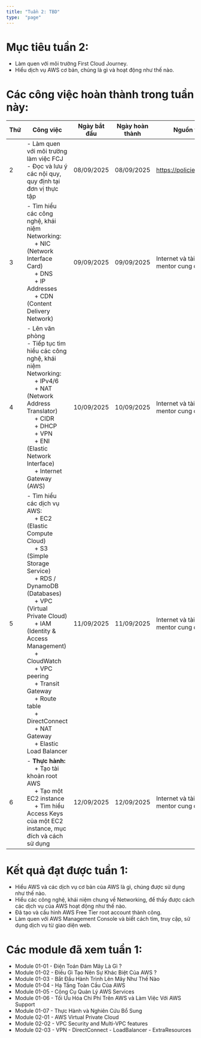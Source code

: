 ```yaml
---
title: "Tuần 2: TBD"
type:  "page"
---
```


# Mục tiêu tuần 2:

* Làm quen với môi trường First Cloud Journey.
* Hiểu dịch vụ AWS cơ bản, chúng là gì và hoạt động như thế nào.

# Các công việc hoàn thành trong tuần này:

| Thứ | Công việc                                                                                                                                                                                                                                                                                                                                                                                                                                    | Ngày bắt đầu | Ngày hoàn thành | Nguồn tài liệu                            |
|-----|----------------------------------------------------------------------------------------------------------------------------------------------------------------------------------------------------------------------------------------------------------------------------------------------------------------------------------------------------------------------------------------------------------------------------------------------|--------------|-----------------|-------------------------------------------|
| 2   | - Làm quen với môi trường làm việc FCJ <br/> - Đọc và lưu ý các nội quy, quy định tại đơn vị thực tập                                                                                                                                                                                                                                                                                                                                        | 08/09/2025   | 08/09/2025      | <https://policies.fcjuni.com/>            
| 3   | - Tìm hiểu các công nghệ, khái niệm Networking: <br>&emsp; + NIC (Network Interface Card) <br>&emsp; + DNS <br>&emsp; + IP Addresses <br>&emsp; + CDN (Content Delivery Network)                                                                                                                                                                                                                                                             | 09/09/2025   | 09/09/2025      | Internet và tài liệu các mentor cung cấp  |
| 4   | - Lên văn phòng <br> - Tiếp tục tìm hiểu các công nghệ, khái niệm Networking: <br>&emsp; + IPv4/6 <br>&emsp; + NAT (Network Address Translator) <br>&emsp; + CIDR  <br>&emsp; + DHCP <br>&emsp; + VPN <br>&emsp; + ENI (Elastic Network Interface) <br>&emsp; + Internet Gateway (AWS)                                                                                                                                                                         | 10/09/2025   | 10/09/2025      | Internet và tài liệu các mentor cung cấp |
| 5   | - Tìm hiểu các dịch vụ AWS: <br>&emsp; + EC2 (Elastic Compute Cloud) <br>&emsp; + S3 (Simple Storage Service) <br>&emsp; + RDS / DynamoDB (Databases) <br>&emsp; + VPC (Virtual Private Cloud) <br>&emsp; + IAM (Identity & Access Management) <br>&emsp; + CloudWatch <br>&emsp; + VPC peering <br>&emsp; + Transit Gateway <br>&emsp; + Route table <br>&emsp; + DirectConnect <br>&emsp; + NAT Gateway <br>&emsp; + Elastic Load Balancer | 11/09/2025   | 11/09/2025      | Internet và tài liệu các mentor cung cấp |
| 6   | - **Thực hành:** <br>&emsp; + Tạo tài khoản root AWS <br>&emsp; + Tạo một EC2 instance <br>&emsp; + Tìm hiểu Access Keys của một EC2 instance, mục đích và cách sử dụng                                                                                                                                                                                                                                                                      | 12/09/2025   | 12/09/2025      | Internet và tài liệu các mentor cung cấp |

# Kết quả đạt được tuần 1:

* Hiểu AWS và các dịch vụ cơ bản của AWS là gì, chúng được sử dụng như thế nào.
* Hiểu các công nghệ, khái niệm chung về Networking, để thấy được cách các dịch vụ của AWS hoạt động như thế nào.
* Đã tạo và cấu hình AWS Free Tier root account thành công.
* Làm quen với AWS Management Console và biết cách tìm, truy cập, sử dụng dịch vụ từ giao diện web.

# Các module đã xem tuần 1:
- Module 01-01 - Điện Toán Đám Mây Là Gì ?
- Module 01-02 - Điều Gì Tạo Nên Sự Khác Biệt Của AWS ?
- Module 01-03 - Bắt Đầu Hành Trình Lên Mây Như Thế Nào
- Module 01-04 - Hạ Tầng Toàn Cầu Của AWS
- Module 01-05 - Công Cụ Quản Lý AWS Services
- Module 01-06 - Tối Ưu Hóa Chi Phí Trên AWS và Làm Việc Với AWS Support
- Module 01-07 - Thực Hành và Nghiên Cứu Bổ Sung
- Module 02-01 - AWS Virtual Private Cloud
- Module 02-02 - VPC Security and Multi-VPC features
- Module 02-03 - VPN - DirectConnect - LoadBalancer - ExtraResources

